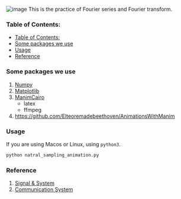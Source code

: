 ![image](https://github.com/Json-93/final_project/blob/main/NSYSU.gif)
This is the practice of Fourier series and Fourier transform.

### Table of Contents:
- [Table of Contents:](#table-of-contents)
- [Some packages we use](#some-packages-we-use)
- [Usage](#usage)
- [Reference](#reference)



### Some packages we use
1. [Numpy ](https://numpy.org/install/)
2. [Matplotlib](https://matplotlib.org/stable/users/getting_started/)
3. [ManimCairo](https://docs.manim.community/en/stable/faq/installation.html#why-are-there-different-versions-of-manim)
    - latex
    - ffmpeg
4. https://github.com/Elteoremadebeethoven/AnimationsWithManim

### Usage
If you are using Macos or Linux, using ```python3```.
```python
python natral_sampling_animation.py
```

### Reference
1. [Signal & System](https://www.academia.edu/37486178/Signals_and_Systems_2nd_Edition_by_Oppenheim_)
2. [Communication System](https://www.academia.edu/8837636/COMMUNICATION_SYSTEMS_5th_Edition_International_Student_Version_Space_Time_DSP_CONTENTS)
